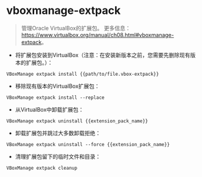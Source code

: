 # vboxmanage-extpack

> 管理Oracle VirtualBox的扩展包。
> 更多信息：<https://www.virtualbox.org/manual/ch08.html#vboxmanage-extpack>。

- 将扩展包安装到VirtualBox（注意：在安装新版本之前，您需要先删除现有版本的扩展包。）：

`VBoxManage extpack install {{path/to/file.vbox-extpack}}`

- 移除现有版本的VirtualBox扩展包：

`VBoxManage extpack install --replace`

- 从VirtualBox中卸载扩展包：

`VBoxManage extpack uninstall {{extension_pack_name}}`

- 卸载扩展包并跳过大多数卸载拒绝：

`VBoxManage extpack uninstall --force {{extension_pack_name}}`

- 清理扩展包留下的临时文件和目录：

`VBoxManage extpack cleanup`